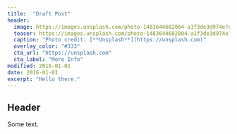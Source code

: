 ```yaml
---
title:  "Draft Post"
header:
  image: https://images.unsplash.com/photo-1483644682004-a1f3de3d974e?dpr=1&auto=compress,format&fit=max&w=1000&q=80&cs=tinysrgb&crop=
  teaser: https://images.unsplash.com/photo-1483644682004-a1f3de3d974e?dpr=1&auto=compress,format&fit=max&w=1000&q=80&cs=tinysrgb&crop=
  caption: "Photo credit: [**Unsplash**](https://unsplash.com)"
  overlay_color: "#333"
  cta_url: "https://unsplash.com"
  cta_label: "More Info"
modified: 2016-01-01
date: 2016-01-01
excerpt: "Hello there."
---
```


## Header

Some text.